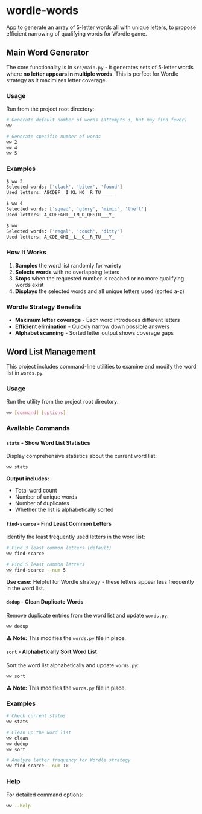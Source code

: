 # wordle-words
App to generate an array of 5-letter words all with unique letters, to propose efficient narrowing of qualifying words for Wordle game.

## Main Word Generator

The core functionality is in `src/main.py` - it generates sets of 5-letter words where **no letter appears in multiple words**. This is perfect for Wordle strategy as it maximizes letter coverage.

### Usage

Run from the project root directory:

```bash
# Generate default number of words (attempts 3, but may find fewer)
ww

# Generate specific number of words
ww 2
ww 4
ww 5
```

### Examples

```bash
$ ww 3
Selected words: ['clack', 'biter', 'found']
Used letters: ABCDEF__I_KL_NO__R_TU_____

$ ww 4
Selected words: ['squad', 'glory', 'mimic', 'theft']
Used letters: A_CDEFGHI__LM_O_QRSTU___Y_

$ ww
Selected words: ['regal', 'couch', 'ditty']
Used letters: A_CDE_GHI__L__O__R_TU___Y_
```

### How It Works

1. **Samples** the word list randomly for variety
2. **Selects words** with no overlapping letters
3. **Stops** when the requested number is reached or no more qualifying words exist
4. **Displays** the selected words and all unique letters used (sorted a-z)

### Wordle Strategy Benefits

- **Maximum letter coverage** - Each word introduces different letters
- **Efficient elimination** - Quickly narrow down possible answers
- **Alphabet scanning** - Sorted letter output shows coverage gaps

## Word List Management

This project includes command-line utilities to examine and modify the word list in `words.py`.

### Usage

Run the utility from the project root directory:

```bash
ww [command] [options]
```

### Available Commands

#### `stats` - Show Word List Statistics
Display comprehensive statistics about the current word list:
```bash
ww stats
```
**Output includes:**
- Total word count
- Number of unique words
- Number of duplicates
- Whether the list is alphabetically sorted

#### `find-scarce` - Find Least Common Letters
Identify the least frequently used letters in the word list:
```bash
# Find 3 least common letters (default)
ww find-scarce

# Find 5 least common letters
ww find-scarce --num 5
```
**Use case:** Helpful for Wordle strategy - these letters appear less frequently in the word list.

#### `dedup` - Clean Duplicate Words
Remove duplicate entries from the word list and update `words.py`:
```bash
ww dedup
```
**⚠️ Note:** This modifies the `words.py` file in place.

#### `sort` - Alphabetically Sort Word List
Sort the word list alphabetically and update `words.py`:
```bash
ww sort
```
**⚠️ Note:** This modifies the `words.py` file in place.

### Examples

```bash
# Check current status
ww stats

# Clean up the word list
ww clean
ww dedup
ww sort

# Analyze letter frequency for Wordle strategy
ww find-scarce --num 10
```

### Help

For detailed command options:
```bash
ww --help
```
